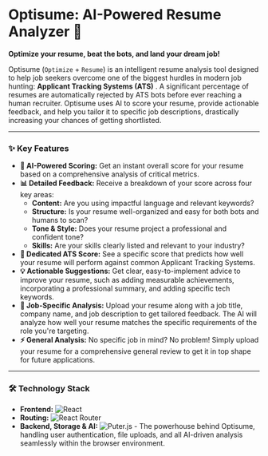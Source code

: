# Optisume: AI-Powered Resume Analyzer 🚀

**Optimize your resume, beat the bots, and land your dream job!**

Optisume (`Optimize` + `Resume`) is an intelligent resume analysis tool designed to help job seekers overcome one of the biggest hurdles in modern job hunting:  **Applicant Tracking Systems (ATS)** . A significant percentage of resumes are automatically rejected by ATS bots before ever reaching a human recruiter. Optisume uses AI to score your resume, provide actionable feedback, and help you tailor it to specific job descriptions, drastically increasing your chances of getting shortlisted.

---

### ✨ Key Features

* **🤖 AI-Powered Scoring:** Get an instant overall score for your resume based on a comprehensive analysis of critical metrics.
* **📊 Detailed Feedback:** Receive a breakdown of your score across four key areas:
    * **Content:** Are you using impactful language and relevant keywords?
    * **Structure:** Is your resume well-organized and easy for both bots and humans to scan?
    * **Tone & Style:** Does your resume project a professional and confident tone?
    * **Skills:** Are your skills clearly listed and relevant to your industry?
* **🎯 Dedicated ATS Score:** See a specific score that predicts how well your resume will perform against common Applicant Tracking Systems.
* **💡 Actionable Suggestions:** Get clear, easy-to-implement advice to improve your resume, such as adding measurable achievements, incorporating a professional summary, and adding specific tech keywords.
* **👔 Job-Specific Analysis:** Upload your resume along with a job title, company name, and job description to get tailored feedback. The AI will analyze how well your resume matches the specific requirements of the role you're targeting.
* **⚡ General Analysis:** No specific job in mind? No problem! Simply upload your resume for a comprehensive general review to get it in top shape for future applications.

---

### 🛠️ Technology Stack

* **Frontend:** ![React](https://img.shields.io/badge/React-61DAFB?style=for-the-badge&logo=react&logoColor=black)
* **Routing:** ![React Router](https://img.shields.io/badge/React_Router-CA4245?style=for-the-badge&logo=react-router&logoColor=white)
* **Backend, Storage & AI:** ![Puter.js](https://img.shields.io/badge/Puter.js-000000?style=for-the-badge&logo=javascript&logoColor=white) - The powerhouse behind Optisume, handling user authentication, file uploads, and all AI-driven analysis seamlessly within the browser environment.
